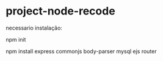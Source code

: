 # project-node-recode

necessario instalação:

npm init

npm install express
commonjs
body-parser
mysql
ejs
router
